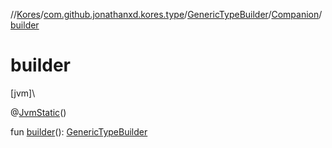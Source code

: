 //[Kores](../../../../index.md)/[com.github.jonathanxd.kores.type](../../index.md)/[GenericTypeBuilder](../index.md)/[Companion](index.md)/[builder](builder.md)

# builder

[jvm]\

@[JvmStatic](https://kotlinlang.org/api/latest/jvm/stdlib/kotlin.jvm/-jvm-static/index.html)()

fun [builder](builder.md)(): [GenericTypeBuilder](../index.md)
